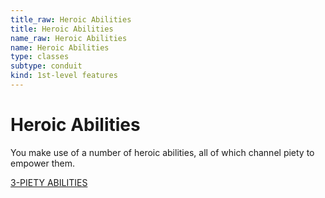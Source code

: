 ```yaml
---
title_raw: Heroic Abilities
title: Heroic Abilities
name_raw: Heroic Abilities
name: Heroic Abilities
type: classes
subtype: conduit
kind: 1st-level features
---
```


# Heroic Abilities

You make use of a number of heroic abilities, all of which channel piety to empower them.

[3-PIETY ABILITIES](./3-Piety%20Abilities/3-Piety%20Abilities.md)
